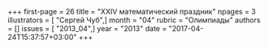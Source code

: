 +++
first-page = 26
title = "XXIV математический праздник"
npages = 3
illustrators = [ "Сергей Чуб",]
month = "04"
rubric = "Олимпиады"
authors = []
issues = [ "2013_04",]
year = "2013"
date = "2017-04-24T15:37:57+03:00"
+++
